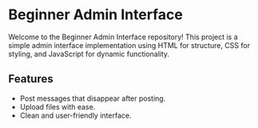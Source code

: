 # Beginner Admin Interface

Welcome to the Beginner Admin Interface repository! This project is a simple admin interface implementation using HTML for structure, CSS for styling, and JavaScript for dynamic functionality.

## Features

- Post messages that disappear after posting.
- Upload files with ease.
- Clean and user-friendly interface.

